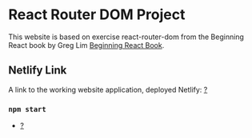 # React Router DOM Project 

This website is based on exercise react-router-dom from the Beginning React book by Greg Lim [Beginning React Book](https://github.com/greglim81/react-chapter2).

## Netlify Link 

A link to the working website application, deployed Netlify: 
[?](?)

### `npm start`

- [?](#?) 

